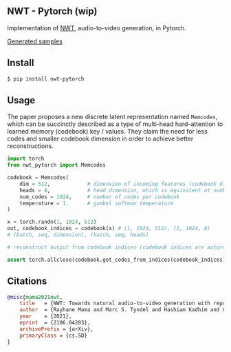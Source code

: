 ## NWT - Pytorch (wip)

Implementation of <a href="https://arxiv.org/abs/2106.04283">NWT</a>, audio-to-video generation, in Pytorch.

<a href="https://next-week-tonight.github.io/NWT/">Generated samples</a>

## Install

```bash
$ pip install nwt-pytorch
```

## Usage

The paper proposes a new discrete latent representation named `Memcodes`, which can be succinctly described as a type of multi-head hard-attention to learned memory (codebook) key / values. They claim the need for less codes and smaller codebook dimension in order to achieve better reconstructions.

```python
import torch
from nwt_pytorch import Memcodes

codebook = Memcodes(
    dim = 512,            # dimension of incoming features (codebook dimension will be dim / heads)
    heads = 8,            # head dimension, which is equivalent ot number of codebooks
    num_codes = 1024,     # number of codes per codebook
    temperature = 1.      # gumbel softmax temperature
)

x = torch.randn(1, 1024, 512)
out, codebook_indices = codebook(x) # (1, 1024, 512), (1, 1024, 8)
# (batch, seq, dimension), (batch, seq, heads)

# reconstruct output from codebook indices (codebook indices are autoregressed out from an attention net in paper)

assert torch.allclose(codebook.get_codes_from_indices(codebook_indices), out)
```

## Citations

```bibtex
@misc{mama2021nwt,
    title   = {NWT: Towards natural audio-to-video generation with representation learning}, 
    author  = {Rayhane Mama and Marc S. Tyndel and Hashiam Kadhim and Cole Clifford and Ragavan Thurairatnam},
    year    = {2021},
    eprint  = {2106.04283},
    archivePrefix = {arXiv},
    primaryClass = {cs.SD}
}
```
